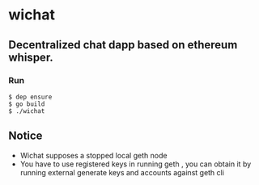 # wichat

## Decentralized chat dapp based on ethereum whisper.

### Run
```
$ dep ensure
$ go build
$ ./wichat
```

## Notice

- Wichat supposes a stopped local geth node
- You have to use registered keys in running geth , you can obtain it by running external generate keys and accounts against geth cli  
